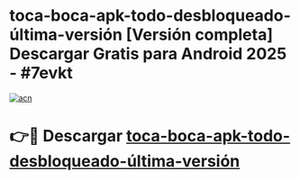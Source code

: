 # toca-boca-apk-todo-desbloqueado-última-versión  [Versión completa] Descargar Gratis para Android 2025 - #7evkt

[![acn](https://github.com/user-attachments/assets/0f9c940e-d8b0-45ae-aac7-cd30a18b3e1c)](https://apps.freeplayer.one?title=toca-boca-apk-todo-desbloqueado-última-versión&ref=9F)

# 👉🔴 Descargar [toca-boca-apk-todo-desbloqueado-última-versión](https://apps.freeplayer.one?title=toca-boca-apk-todo-desbloqueado-última-versión&ref=9F)